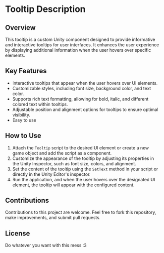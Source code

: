 # Tooltip Description

## Overview
This tooltip is a custom Unity component designed to provide informative and interactive tooltips for user interfaces. It enhances the user experience by displaying additional information when the user hovers over specific elements.

## Key Features
- Interactive tooltips that appear when the user hovers over UI elements.
- Customizable styles, including font size, background color, and text color.
- Supports rich text formatting, allowing for bold, italic, and different colored text within tooltips.
- Adjustable position and alignment options for tooltips to ensure optimal visibility.
- Easy to use

## How to Use
1. Attach the `Tooltip` script to the desired UI element or create a new game object and add the script as a component.
2. Customize the appearance of the tooltip by adjusting its properties in the Unity Inspector, such as font size, colors, and alignment.
3. Set the content of the tooltip using the `SetText` method in your script or directly in the Unity Editor's inspector.
4. Run the application, and when the user hovers over the designated UI element, the tooltip will appear with the configured content.

## Contributions
Contributions to this project are welcome. Feel free to fork this repository, make improvements, and submit pull requests.

## License
Do whatever you want with this mess :3
